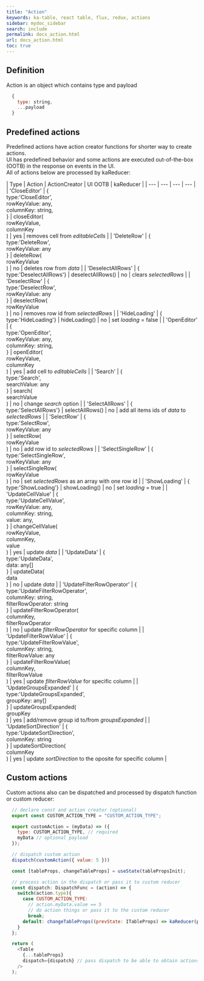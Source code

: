 ```yaml
---
title: "Action"
keywords: ka-table, react table, flux, redux, actions
sidebar: mydoc_sidebar
search: include
permalink: docs_action.html
url: docs_action.html
toc: true
---
```


## Definition

Action is an object which contains type and payload
```js
  {
    type: string,
    ...payload
  }
```

## Predefined actions

Predefined actions have action creator functions for shorter way to create actions. <br/>
UI has predefined behavior and some actions are executed out-of-the-box (OOTB) in the response on events in the UI. <br/>
All of actions below are processed by kaReducer:

| Type | Action | ActionCreator | <nobr>UI OOTB</nobr> | kaReducer |
| --- | --- | --- | --- |
| 'CloseEditor' | {<br/>type:'CloseEditor',<br/>rowKeyValue: any,<br/>columnKey: string,<br/>} | closeEditor(<br/> rowKeyValue,<br/> columnKey<br/>) | yes | removes cell from *editableCells* |
| 'DeleteRow' | {<br/>type:'DeleteRow',<br/>rowKeyValue: any<br/>} | deleteRow(<br/> rowKeyValue<br/>) | no | deletes row from *data* |
| 'DeselectAllRows' | {<br/>type:'DeselectAllRows'} | deselectAllRows() | no | clears *selectedRows* |
| 'DeselectRow' | {<br/>type:'DeselectRow',<br/>rowKeyValue: any<br/>} | deselectRow(<br/> rowKeyValue<br/>) | no | removes row id from *selectedRows* |
| 'HideLoading' | {<br/>type:'HideLoading'} | hideLoading() | no | set *loading* = false |
| 'OpenEditor' | {<br/>type:'OpenEditor',<br/>rowKeyValue: any,<br/>columnKey: string,<br/>} | openEditor(<br/> rowKeyValue,<br/> columnKey<br/>) | yes | add cell to *editableCells* |
| 'Search' | {<br/>type:'Search',<br/>searchValue: any<br/>} | search(<br/>searchValue<br/>) | no | change *search* option |
| 'SelectAllRows' | {<br/>type:'SelectAllRows'} | selectAllRows() | no | add all items ids of *data* to *selectedRows* |
| 'SelectRow' | {<br/>type:'SelectRow',<br/>rowKeyValue: any<br/>} | selectRow(<br/> rowKeyValue<br/>) | no | add row id to *selectedRows* |
| 'SelectSingleRow' | {<br/>type:'SelectSingleRow',<br/>rowKeyValue: any<br/>} | selectSingleRow(<br/> rowKeyValue<br/>) | no | set *selectedRows* as an array with one row id |
| 'ShowLoading' | {<br/>type:'ShowLoading'} | showLoading() | no | set *loading* = true |
| 'UpdateCellValue' | {<br/>type:'UpdateCellValue',<br/>rowKeyValue: any,<br/>columnKey: string,<br/>value: any,<br/>} | changeCellValue(<br/> rowKeyValue,<br/> columnKey,<br/> value<br/>) | yes | update *data* |
| 'UpdateData' | {<br/>type:'UpdateData',<br/>data: any[]<br/>} | updateData(<br/> data<br/>) | no | update *data* |
| 'UpdateFilterRowOperator' | {<br/>type:'UpdateFilterRowOperator',<br/>columnKey: string,<br/>filterRowOperator: string<br/>} | updateFilterRowOperator(<br/> columnKey,<br/> filterRowOperator<br/>) | no | update *filterRowOperator* for specific column |
| 'UpdateFilterRowValue' | {<br/>type:'UpdateFilterRowValue',<br/>columnKey: string,<br/>filterRowValue: any<br/>} | updateFilterRowValue(<br/> columnKey,<br/> filterRowValue<br/>) | yes | update *filterRowValue* for specific column |
| 'UpdateGroupsExpanded' | {<br/>type:'UpdateGroupsExpanded',<br/>groupKey: any[]<br/>} | updateGroupsExpanded(<br/> groupKey<br/>) | yes | add/remove group id to/from *groupsExpanded* |
| 'UpdateSortDirection' | {<br/>type:'UpdateSortDirection',<br/>columnKey: string<br/>} | updateSortDirection(<br/> columnKey<br/>) | yes | update *sortDirection* to the oposite for specific column |

## Custom actions

Custom actions also can be dispatched and processed by dispatch function or custom reducer:
```js
  // declare const and action creator (optional)
  export const CUSTOM_ACTION_TYPE = "CUSTOM_ACTION_TYPE";

  export customAction = (myData) => ({
    type: CUSTOM_ACTION_TYPE, // required
    myData // optional payload
  });
```
```js
  // dispatch custom action
  dispatch(customAction({ value: 5 }))
```

```js
  const [tableProps, changeTableProps] = useState(tablePropsInit);

  // process action in the dispatch or pass it to custom reducer
  const dispatch: DispatchFunc = (action) => {
    switch(action.type){
      case CUSTOM_ACTION_TYPE:
        // action.myData.value == 5
        // do action things or pass it to the custom reducer
        break;
      default: changeTableProps((prevState: ITableProps) => kaReducer(prevState, action));
    }
  };

  return (
    <Table
      {...tableProps}
      dispatch={dispatch} // pass dispatch to be able to obtain actions from Table
    />
  );
```